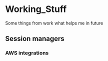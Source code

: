 # Working_Stuff
Some things from work what helps me in future
## Session managers
### AWS integrations